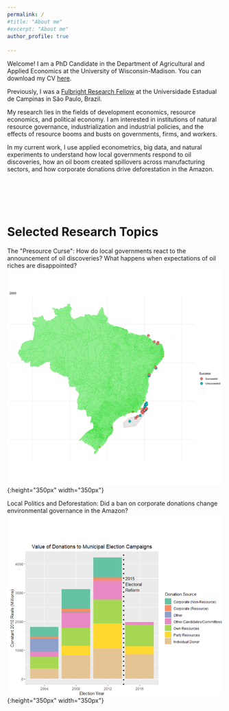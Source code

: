 ```yaml
---
permalink: /
#title: "About me"
#excerpt: "About me"
author_profile: true

---
```


Welcome! I am a PhD Candidate in the Department of Agricultural and Applied Economics at the University of Wisconsin-Madison. You can download my CV [here](http://ekatovich.github.io/files/CV_2020_09_17.pdf).

Previously, I was a [Fulbright Research Fellow](https://us.fulbrightonline.org/#&panel1-2) at the Universidade Estadual de Campinas in São Paulo, Brazil.

My research lies in the fields of development economics, resource economics, and political economy. I am interested in institutions of natural resource governance, industrialization and industrial policies, and the effects of resource booms and busts on governments, firms, and workers. 

In my current work, I use applied econometrics, big data, and natural experiments to understand how local governments respond to oil discoveries, how an oil boom created spillovers across manufacturing sectors, and how corporate donations drive deforestation in the Amazon. <br/>

<br/><br/><br/><br/>

# **Selected Research Topics**

The "Presource Curse":  How do local governments react to the announcement of oil discoveries? What happens when expectations of oil riches are disappointed?
 ![alt-text](files/discoveries_by_year3.gif){:height="350px" width="350px"}<br/>


Local Politics and Deforestation: Did a ban on corporate donations change environmental governance in the Amazon?<br/>
![](files/elections2.PNG){:height="350px" width="350px"}<br/>

